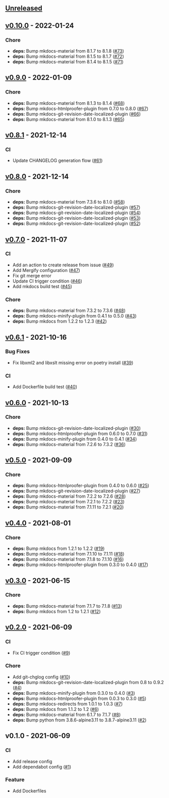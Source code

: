 <a name="unreleased"></a>
## [Unreleased]


<a name="v0.10.0"></a>
## [v0.10.0] - 2022-01-24
### Chore
- **deps:** Bump mkdocs-material from 8.1.7 to 8.1.8 ([#73](https://github.com/Tiryoh/docker-mkdocs-builder/issues/73))
- **deps:** Bump mkdocs-material from 8.1.5 to 8.1.7 ([#72](https://github.com/Tiryoh/docker-mkdocs-builder/issues/72))
- **deps:** Bump mkdocs-material from 8.1.4 to 8.1.5 ([#71](https://github.com/Tiryoh/docker-mkdocs-builder/issues/71))


[Unreleased]: https://github.com/Tiryoh/docker-mkdocs-builder/compare/v0.10.0...HEAD
[v0.10.0]: https://github.com/Tiryoh/docker-mkdocs-builder/compare/v0.9.0...v0.10.0


<a name="v0.9.0"></a>
## [v0.9.0] - 2022-01-09
### Chore
- **deps:** Bump mkdocs-material from 8.1.3 to 8.1.4 ([#68](https://github.com/Tiryoh/docker-mkdocs-builder/issues/68))
- **deps:** Bump mkdocs-htmlproofer-plugin from 0.7.0 to 0.8.0 ([#67](https://github.com/Tiryoh/docker-mkdocs-builder/issues/67))
- **deps:** Bump mkdocs-git-revision-date-localized-plugin ([#66](https://github.com/Tiryoh/docker-mkdocs-builder/issues/66))
- **deps:** Bump mkdocs-material from 8.1.0 to 8.1.3 ([#65](https://github.com/Tiryoh/docker-mkdocs-builder/issues/65))


[v0.9.0]: https://github.com/Tiryoh/docker-mkdocs-builder/compare/v0.8.1...v0.9.0


<a name="v0.8.1"></a>
## [v0.8.1] - 2021-12-14
### CI
- Update CHANGELOG generation flow ([#61](https://github.com/Tiryoh/docker-mkdocs-builder/issues/61))


[v0.8.1]: https://github.com/Tiryoh/docker-mkdocs-builder/compare/v0.8.0...v0.8.1


<a name="v0.8.0"></a>
## [v0.8.0] - 2021-12-14
### Chore
- **deps:** Bump mkdocs-material from 7.3.6 to 8.1.0 ([#58](https://github.com/Tiryoh/docker-mkdocs-builder/issues/58))
- **deps:** Bump mkdocs-git-revision-date-localized-plugin ([#57](https://github.com/Tiryoh/docker-mkdocs-builder/issues/57))
- **deps:** Bump mkdocs-git-revision-date-localized-plugin ([#54](https://github.com/Tiryoh/docker-mkdocs-builder/issues/54))
- **deps:** Bump mkdocs-git-revision-date-localized-plugin ([#53](https://github.com/Tiryoh/docker-mkdocs-builder/issues/53))
- **deps:** Bump mkdocs-git-revision-date-localized-plugin ([#52](https://github.com/Tiryoh/docker-mkdocs-builder/issues/52))


[v0.8.0]: https://github.com/Tiryoh/docker-mkdocs-builder/compare/v0.7.0...v0.8.0


<a name="v0.7.0"></a>
## [v0.7.0] - 2021-11-07
### CI
- Add an action to create release from issue ([#49](https://github.com/Tiryoh/docker-mkdocs-builder/issues/49))
- Add Mergify configuration ([#47](https://github.com/Tiryoh/docker-mkdocs-builder/issues/47))
- Fix git merge error
- Update CI trigger condition ([#46](https://github.com/Tiryoh/docker-mkdocs-builder/issues/46))
- Add mkdocs build test ([#45](https://github.com/Tiryoh/docker-mkdocs-builder/issues/45))

### Chore
- **deps:** Bump mkdocs-material from 7.3.2 to 7.3.6 ([#48](https://github.com/Tiryoh/docker-mkdocs-builder/issues/48))
- **deps:** Bump mkdocs-minify-plugin from 0.4.1 to 0.5.0 ([#43](https://github.com/Tiryoh/docker-mkdocs-builder/issues/43))
- **deps:** Bump mkdocs from 1.2.2 to 1.2.3 ([#42](https://github.com/Tiryoh/docker-mkdocs-builder/issues/42))


[v0.7.0]: https://github.com/Tiryoh/docker-mkdocs-builder/compare/v0.6.1...v0.7.0


<a name="v0.6.1"></a>
## [v0.6.1] - 2021-10-16
### Bug Fixes
- Fix libxml2 and libxslt missing error on poetry install ([#39](https://github.com/Tiryoh/docker-mkdocs-builder/issues/39))

### CI
- Add Dockerfile build test ([#40](https://github.com/Tiryoh/docker-mkdocs-builder/issues/40))


<a name="v0.6.0"></a>
## [v0.6.0] - 2021-10-13
### Chore
- **deps:** Bump mkdocs-git-revision-date-localized-plugin ([#30](https://github.com/Tiryoh/docker-mkdocs-builder/issues/30))
- **deps:** Bump mkdocs-htmlproofer-plugin from 0.6.0 to 0.7.0 ([#31](https://github.com/Tiryoh/docker-mkdocs-builder/issues/31))
- **deps:** Bump mkdocs-minify-plugin from 0.4.0 to 0.4.1 ([#34](https://github.com/Tiryoh/docker-mkdocs-builder/issues/34))
- **deps:** Bump mkdocs-material from 7.2.6 to 7.3.2 ([#36](https://github.com/Tiryoh/docker-mkdocs-builder/issues/36))


<a name="v0.5.0"></a>
## [v0.5.0] - 2021-09-09
### Chore
- **deps:** Bump mkdocs-htmlproofer-plugin from 0.4.0 to 0.6.0 ([#25](https://github.com/Tiryoh/docker-mkdocs-builder/issues/25))
- **deps:** Bump mkdocs-git-revision-date-localized-plugin ([#27](https://github.com/Tiryoh/docker-mkdocs-builder/issues/27))
- **deps:** Bump mkdocs-material from 7.2.2 to 7.2.6 ([#28](https://github.com/Tiryoh/docker-mkdocs-builder/issues/28))
- **deps:** Bump mkdocs-material from 7.2.1 to 7.2.2 ([#23](https://github.com/Tiryoh/docker-mkdocs-builder/issues/23))
- **deps:** Bump mkdocs-material from 7.1.11 to 7.2.1 ([#20](https://github.com/Tiryoh/docker-mkdocs-builder/issues/20))


<a name="v0.4.0"></a>
## [v0.4.0] - 2021-08-01
### Chore
- **deps:** Bump mkdocs from 1.2.1 to 1.2.2 ([#19](https://github.com/Tiryoh/docker-mkdocs-builder/issues/19))
- **deps:** Bump mkdocs-material from 7.1.10 to 7.1.11 ([#18](https://github.com/Tiryoh/docker-mkdocs-builder/issues/18))
- **deps:** Bump mkdocs-material from 7.1.8 to 7.1.10 ([#16](https://github.com/Tiryoh/docker-mkdocs-builder/issues/16))
- **deps:** Bump mkdocs-htmlproofer-plugin from 0.3.0 to 0.4.0 ([#17](https://github.com/Tiryoh/docker-mkdocs-builder/issues/17))


<a name="v0.3.0"></a>
## [v0.3.0] - 2021-06-15
### Chore
- **deps:** Bump mkdocs-material from 7.1.7 to 7.1.8 ([#13](https://github.com/Tiryoh/docker-mkdocs-builder/issues/13))
- **deps:** Bump mkdocs from 1.2 to 1.2.1 ([#12](https://github.com/Tiryoh/docker-mkdocs-builder/issues/12))


<a name="v0.2.0"></a>
## [v0.2.0] - 2021-06-09
### CI
- Fix CI trigger condition ([#9](https://github.com/Tiryoh/docker-mkdocs-builder/issues/9))

### Chore
- Add git-chglog config ([#10](https://github.com/Tiryoh/docker-mkdocs-builder/issues/10))
- **deps:** Bump mkdocs-git-revision-date-localized-plugin from 0.8 to 0.9.2 ([#4](https://github.com/Tiryoh/docker-mkdocs-builder/issues/4))
- **deps:** Bump mkdocs-minify-plugin from 0.3.0 to 0.4.0 ([#3](https://github.com/Tiryoh/docker-mkdocs-builder/issues/3))
- **deps:** Bump mkdocs-htmlproofer-plugin from 0.0.3 to 0.3.0 ([#5](https://github.com/Tiryoh/docker-mkdocs-builder/issues/5))
- **deps:** Bump mkdocs-redirects from 1.0.1 to 1.0.3 ([#7](https://github.com/Tiryoh/docker-mkdocs-builder/issues/7))
- **deps:** Bump mkdocs from 1.1.2 to 1.2 ([#6](https://github.com/Tiryoh/docker-mkdocs-builder/issues/6))
- **deps:** Bump mkdocs-material from 6.1.7 to 7.1.7 ([#8](https://github.com/Tiryoh/docker-mkdocs-builder/issues/8))
- **deps:** Bump python from 3.8.6-alpine3.11 to 3.8.7-alpine3.11 ([#2](https://github.com/Tiryoh/docker-mkdocs-builder/issues/2))


<a name="v0.1.0"></a>
## v0.1.0 - 2021-06-09
### CI
- Add release config
- Add dependabot config ([#1](https://github.com/Tiryoh/docker-mkdocs-builder/issues/1))

### Feature
- Add Dockerfiles

[v0.6.1]: https://github.com/Tiryoh/docker-mkdocs-builder/compare/v0.6.0...v0.6.1
[v0.6.0]: https://github.com/Tiryoh/docker-mkdocs-builder/compare/v0.5.0...v0.6.0
[v0.5.0]: https://github.com/Tiryoh/docker-mkdocs-builder/compare/v0.4.0...v0.5.0
[v0.4.0]: https://github.com/Tiryoh/docker-mkdocs-builder/compare/v0.3.0...v0.4.0
[v0.3.0]: https://github.com/Tiryoh/docker-mkdocs-builder/compare/v0.2.0...v0.3.0
[v0.2.0]: https://github.com/Tiryoh/docker-mkdocs-builder/compare/v0.1.0...v0.2.0
